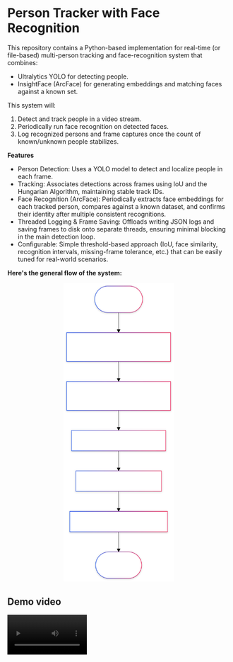 # Person Tracker with Face Recognition

This repository contains a Python-based implementation for real-time (or file-based) multi-person tracking and face-recognition system that combines:

* Ultralytics YOLO for detecting people.
* InsightFace (ArcFace) for generating embeddings and matching faces against a known set.

This system will:

1. Detect and track people in a video stream.
2. Periodically run face recognition on detected faces.
3. Log recognized persons and frame captures once the count of known/unknown people stabilizes.

**Features**
* Person Detection: Uses a YOLO model to detect and localize people in each frame.
* Tracking: Associates detections across frames using IoU and the Hungarian Algorithm, maintaining stable track IDs.
* Face Recognition (ArcFace): Periodically extracts face embeddings for each tracked person, compares against a known dataset, and confirms their identity after multiple consistent recognitions.
* Threaded Logging & Frame Saving: Offloads writing JSON logs and saving frames to disk onto separate threads, ensuring minimal blocking in the main detection loop.
* Configurable: Simple threshold-based approach (IoU, face similarity, recognition intervals, missing-frame tolerance, etc.) that can be easily tuned for real-world scenarios.


**Here's the general flow of the system:**

<p align="center">
  <img src="https://github.com/abdul-raouf/Person-Tracker-with-Face-Recognition/blob/main/flow_diagram.svg" alt="Flow Diagram" width="250" />
</p>


## **Demo video**

<video src='https://github.com/abdul-raouf/Person-Tracker-with-Face-Recognition/blob/main/output.mp4' width=180/>

---

## **Table of Contents**
1. [Installation and Setup](#installation-and-setup)
2. [System Configuration](#system-configuration)
3. [Core Components](#core-components)
   - [YOLO Object Detection](#yolo-object-detection)
   - [Face Recognition](#face-recognition)
   - [Track Management](#track-management)
   - [Logging and Frame Saving](#logging-and-frame-saving)
   - [Generating Face Embeddings](#generating-face-embeddings)
4. [How It Works](#how-it-works)
5. [Running the Script](#running-the-script)

---

## **Installation and Setup**

1. **Install Required Libraries:**

```bash
pip install opencv-python opencv-contrib-python numpy torch transformers scipy insightface ultralytics
```

2. **Install Additional Tools:**
   - Install InsightFace:
     ```bash
     pip install insightface
     ```
   - Install Ultralytics (for YOLOv11):
     ```bash
     pip install ultralytics
     ```

3. **Prepare Your Environment:**
   - Ensure CUDA is installed for GPU acceleration.
   - Place the YOLO model file and face embeddings in the correct paths.

---

## **System Configuration**

The script is pre-configured with several paths and parameters:
- **YOLO Model Path:** Path to the pretrained YOLO weights file.
- **Known Embeddings Path:** Precomputed face embeddings.
- **Stream URL:** Video stream or file path for processing.

Modify the following configuration variables as needed:

```python
YOLO_MODEL_PATH = "path_to_yolo_model.pt"
KNOWN_EMBEDDINGS_PATH = "path_to_embeddings.npy"
KNOWN_LABELS_PATH = "path_to_labels.npy"
STREAM_URL = "path_to_video_stream"
DATA_SAVE_DIR = "path_to_save_directory"
```

---

## **Core Components**

### **1. YOLO Object Detection**

The system uses YOLOv8 for detecting human bounding boxes in the video frame. YOLO is initialized with:

```python
yolo_model = YOLO(YOLO_MODEL_PATH)
```

For each frame, detections are obtained with:

```python
yolo_results = yolo_model(frame, classes=[0], conf=0.4, iou=0.5)
```

### **2. Face Recognition**

The face recognition system leverages InsightFace to identify known individuals. The model is initialized and prepared as follows:

```python
face_recognition_model = FaceAnalysis(providers=['CUDAExecutionProvider', 'CPUExecutionProvider'])
face_recognition_model.prepare(ctx_id=0, det_size=(640, 640))
```

Each face embedding is matched against known embeddings using cosine similarity:

```python
similarities = [1 - cosine(embedding, known_emb) for known_emb in known_embeddings]
```

### **3. Track Management**

The system uses a custom `TrackManager` class to maintain tracks for detected individuals. Tracks are updated based on IOU (Intersection Over Union) matching:

```python
cost_matrix = [[1 - self._calculate_iou(track.bbox, det) for det in detections] for track in self.tracks]
```

Unmatched detections create new tracks, and tracks with no recent updates are removed.

### **4. Logging and Frame Saving**

Thread-safe queues manage logging and frame saving efficiently. Logging entries and frames are processed in separate threads:

```python
log_thread = Thread(target=log_writer)
frame_thread = Thread(target=frame_saver)
log_thread.start()
frame_thread.start()
```

### **5. Generating Face Embeddings**

To recognize faces, you need to generate face embeddings for known individuals. Follow these steps:

1. **Prepare Face Images:**
   - Collect images of known individuals and organize them into folders, one folder per individual.

2. **Load the InsightFace Model:**
   ```python
   from insightface.app import FaceAnalysis
   import numpy as np

   face_model = FaceAnalysis(providers=['CUDAExecutionProvider', 'CPUExecutionProvider'])
   face_model.prepare(ctx_id=0, det_size=(640, 640))
   ```

3. **Extract Face Embeddings:**
   ```python
   import os
   from PIL import Image

   known_embeddings = []
   known_labels = []

   base_path = "path_to_known_faces"
   for person_name in os.listdir(base_path):
       person_folder = os.path.join(base_path, person_name)
       for img_file in os.listdir(person_folder):
           img_path = os.path.join(person_folder, img_file)
           img = Image.open(img_path).convert('RGB')
           faces = face_model.get(np.array(img))

           if faces:
               embedding = faces[0].embedding
               known_embeddings.append(embedding)
               known_labels.append(person_name)

   np.save("known_face_embeddings.npy", np.array(known_embeddings))
   np.save("known_labels.npy", np.array(known_labels))
   ```

4. **Save the Embeddings and Labels:**
   - Save the embeddings and labels to `.npy` files for use during runtime.

---

## **How It Works**

1. The video stream is captured frame by frame.
2. Human detections are identified using YOLO.
3. Face recognition is performed for each detected face.
4. Tracks are updated with matched detections.
5. Known and unknown individuals are counted and displayed on the frame.
6. Frames and logs are saved to the disk for future analysis.

---

## **Running the Script**

1. Modify the configuration parameters as described in [System Configuration](#system-configuration).
2. Run the script:

```bash
python person_tracker.py
```

3. Press `q` to stop the program and release resources.

---

## **Example Output**
- **On-Screen Display:**
  - Counts for known and unknown individuals.
  - FPS (Frames Per Second).
  - Tracked IDs and recognition status.
- **Saved Outputs:**
  - Processed frames with bounding boxes and labels.
  - Logs of detection and recognition events in JSON format.

---

### **Contributions**
Feel free to contribute by opening a pull request or reporting issues in the repository.
